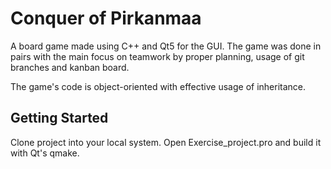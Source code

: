 # Conquer of Pirkanmaa

A board game made using C++ and Qt5 for the GUI. 
The game was done in pairs with the main focus on teamwork by proper planning, usage of git branches and kanban board.

The game's code is object-oriented with effective usage of inheritance. 

## Getting Started

Clone project into your local system. 
Open Exercise_project.pro and build it with Qt's qmake.
